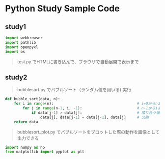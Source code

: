 # Python Study Sample Code

## study1 

```python
import webbrowser
import pathlib
import openpyxl
import os
```
> test.py でHTMLに書き込んで、ブラウザで自動展開で表示まで

## study2

> bubblesort.py でバブルソート（ランダム値を用いる) 実行
```python
def bubble_sort(data, n):
    for i in range(n):                                      # i=0からnまでのループ
        for j in range(n-1, i, -1):                         # n-1からiまでの逆ループ
            if data[j-1] > data[j]:                         # 隣り合う値を比較
                data[j], data[j-1] = data[j-1], data[j]     # 交換
    return data
```

> bubblesort_plot.py でバブルソートをプロットした際の動作を画像として出力できる
```python
import numpy as np
from matplotlib import pyplot as plt
```

